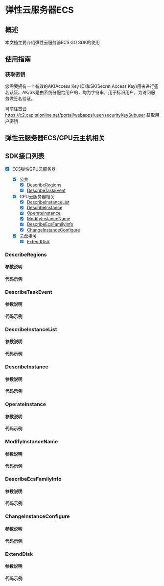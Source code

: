 
# 弹性云服务器ECS

## 概述
本文档主要介绍弹性云服务器ECS GO SDK的使用

## 使用指南

### 获取密钥
您需要拥有一个有效的AK(Access Key ID)和SK(Secret Access Key)用来进行签名认证。AK/SK是由系统分配给用户的，均为字符串，用于标识用户，为访问服务做签名验证。

可前往首云 https://c2.capitalonline.net/portal/webapps/user/securityKeySubuser 获取用户密钥

## 弹性云服务器ECS/GPU云主机相关

## SDK接口列表

- [x] ECS弹性GPU云服务器

    - [x] 公共
        - [x] [DescribeRegions](#DescribeRegions)
        - [x] [DescribeTaskEvent](#DescribeTaskEvent)

    - [X] GPU云服务器相关
        - [X] [DescribeInstanceList](#DescribeInstanceList)
        - [X] [DescribeInstance](#DescribeInstance)
        - [X] [OperateInstance](#OperateInstance)
        - [X] [ModifyInstanceName](#ModifyInstanceName)
        - [X] [DescribeEcsFamilyInfo](#DescribeEcsFamilyInfo)
        - [X] [ChangeInstanceConfigure](#ChangeInstanceConfigure)
    - [X] 云盘相关
        - [x] [ExtendDisk](#ExtendDisk)

### DescribeRegions

#### 参数说明

#### 代码示例

### DescribeTaskEvent

#### 参数说明

#### 代码示例

### DescribeInstanceList

#### 参数说明

#### 代码示例

### DescribeInstance

#### 参数说明

#### 代码示例

### OperateInstance

#### 参数说明

#### 代码示例

### ModifyInstanceName

#### 参数说明

#### 代码示例

### DescribeEcsFamilyInfo

#### 参数说明

#### 代码示例

### ChangeInstanceConfigure

#### 参数说明

#### 代码示例

### ExtendDisk

#### 参数说明

#### 代码示例





